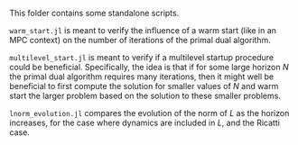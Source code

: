 This folder contains some standalone scripts.

`warm_start.jl` is meant to verify the influence of a warm start (like in an MPC context) on the number of iterations of the primal dual algorithm.

`multilevel_start.jl` is meant to verify if a multilevel startup procedure could be beneficial. Specifically, the idea is that if for some large horizon $N$ the primal dual algorithm requires many iterations, then it might well be beneficial to first compute the solution for smaller values of $N$ and warm start the larger problem based on the solution to these smaller problems.

`lnorm_evolution.jl` compares the evolution of the norm of $L$ as the horizon increases, for the case where dynamics are included in $L$, and the Ricatti case.